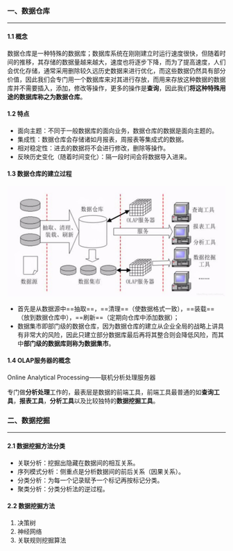 ### 一、数据仓库

---

#### 1.1 概念

数据仓库是一种特殊的数据库；数据库系统在刚刚建立时运行速度很快，但随着时间的推移，其存储的数据量越来越大，速度也将逐步下降，而为了提高速度，人们会优化存储，通常采用删除较久远历史数据来进行优化，而这些数据仍然具有部分价值，因此我们会专门用一个数据库来对其进行存放，而用来存放这种数据的数据库并不需要插入，添加，修改等操作，更多的操作是**查询**，因此我们**将这种特殊用途的数据库称之为数据仓库**。

#### 1.2 特点

- 面向主题：不同于一般数据库的面向业务，数据仓库的数据是面向主题的。
- 集成性：数据仓库会存储诸如月报表，周报表等集成式的数据。
- 相对稳定性：进去的数据将不会进行修改，删除等操作。
- 反映历史变化（随着时间变化）：隔一段时间会将数据导入进来。

#### 1.3 数据仓库的建立过程

![img](img/watermark,type_ZmFuZ3poZW5naGVpdGk,shadow_10,text_aHR0cHM6Ly9ibG9nLmNzZG4ubmV0L2ltcmVhbF8=,size_16,color_FFFFFF,t_70.jpeg)

- 首先是从数据源中==抽取==，==清理==（使数据格式一致），==装载==（放到数据仓库中），==刷新==（定期向仓库中添加数据）；
- 数据集市即部门级的数据仓库，因为数据仓库的建立从企业全局的战略上讲具有非常大的风险，因此只建立部分数据库最后再将其整合则会降低风险，而其中**部门级的数据库则称为数据集市**。

#### 1.4 OLAP服务器的概念

Online Analytical Processing——联机分析处理服务器

专门做**分析处理**工作的，最表层是数据的前端工具，前端工具最普通的如**查询工具**，**报表工具**，**分析工具**以及比较独特的**数据挖掘工具**。



### 二、数据挖掘

---

#### 2.1 数据挖掘方法分类

- 关联分析：挖掘出隐藏在数据间的相互关系。
- 序列模式分析：侧重点是分析数据间的前后关系（因果关系）。
- 分类分析：为每一个记录赋予一个标记再按标记分类。
- 聚类分析：分类分析法的逆过程。

#### 2.2 数据挖掘方法

1. 决策树
2. 神经网络
3. 关联规则挖掘算法